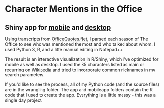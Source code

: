 # Character Mentions in the Office

## Shiny app for <a href = "https://ejclarke.shinyapps.io/officem/">mobile</a> and <a href = "https://ejclarke.shinyapps.io/office/">desktop</a>

Using transcripts from <a href = "http://www.officequotes.net/">OfficeQuotes.Net</a>, I parsed each season of The Office to see who was mentioned the most and who talked about whom. I used Python 3, R, and a litte manual editing in Notepad++.

The result is an interactive visualization in R/Shiny, which I've optimized for mobile as well as desktop. I used the 35 characters listed as main or recurring on <a href = "https://en.wikipedia.org/wiki/List_of_The_Office_(U.S._TV_series)_characters">Wikipedia</a> and tried to incorporate common nicknames in my search parameters.

If you'd like to see the process, all of my Python code (and the source files) are in the wrangling folder. The app and mobileapp folders contain the R code that I used to create the app. Everything is a little messy - this was a single day project.

